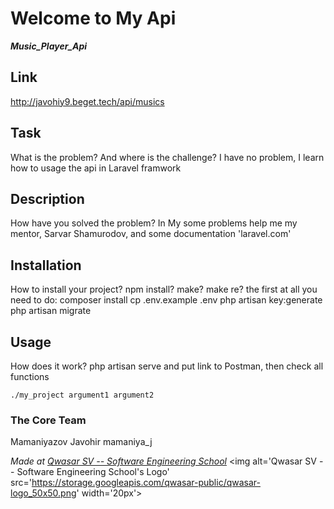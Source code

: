 # Welcome to My Api
***Music_Player_Api***

## Link 
http://javohiy9.beget.tech/api/musics


## Task
What is the problem? And where is the challenge?
I have no problem, I learn how to usage the api in Laravel framwork

## Description
How have you solved the problem?
In My some problems help me my mentor, Sarvar Shamurodov, and some documentation 'laravel.com'

## Installation
How to install your project? npm install? make? make re?
the first at all you need to do:
composer install
cp .env.example .env
php artisan key:generate
php artisan migrate

## Usage
How does it work?
php artisan serve
and put link to Postman, then check all functions
```
./my_project argument1 argument2
```

### The Core Team
Mamaniyazov Javohir
    mamaniya_j


<span><i>Made at <a href='https://qwasar.io'>Qwasar SV -- Software Engineering School</a></i></span>
<span><img alt='Qwasar SV -- Software Engineering School's Logo' src='https://storage.googleapis.com/qwasar-public/qwasar-logo_50x50.png' width='20px'></span>
